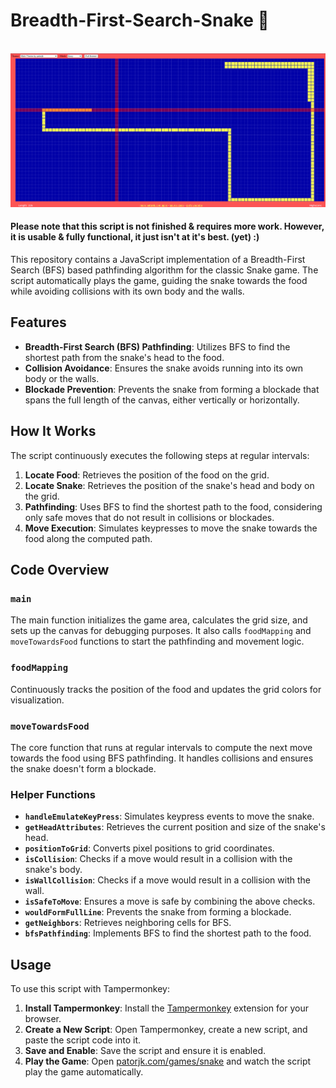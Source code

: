 # Breadth-First-Search-Snake 🐍
<br/><img src="https://github.com/gv3Dev/Breadth-First-Search-Snake/blob/main/snakeAlgo.png?raw=true"/><br/>
#### Please note that this script is not finished & requires more work. However, it is usable & fully functional, it just isn't at it's best. (yet) :) <br/>

This repository contains a JavaScript implementation of a Breadth-First Search (BFS) based pathfinding algorithm for the classic Snake game. The script automatically plays the game, guiding the snake towards the food while avoiding collisions with its own body and the walls.

## Features

- **Breadth-First Search (BFS) Pathfinding**: Utilizes BFS to find the shortest path from the snake's head to the food.
- **Collision Avoidance**: Ensures the snake avoids running into its own body or the walls.
- **Blockade Prevention**: Prevents the snake from forming a blockade that spans the full length of the canvas, either vertically or horizontally.

## How It Works

The script continuously executes the following steps at regular intervals:

1. **Locate Food**: Retrieves the position of the food on the grid.
2. **Locate Snake**: Retrieves the position of the snake's head and body on the grid.
3. **Pathfinding**: Uses BFS to find the shortest path to the food, considering only safe moves that do not result in collisions or blockades.
4. **Move Execution**: Simulates keypresses to move the snake towards the food along the computed path.

## Code Overview

### `main`

The main function initializes the game area, calculates the grid size, and sets up the canvas for debugging purposes. It also calls `foodMapping` and `moveTowardsFood` functions to start the pathfinding and movement logic.

### `foodMapping`

Continuously tracks the position of the food and updates the grid colors for visualization.

### `moveTowardsFood`

The core function that runs at regular intervals to compute the next move towards the food using BFS pathfinding. It handles collisions and ensures the snake doesn't form a blockade.

### Helper Functions

- **`handleEmulateKeyPress`**: Simulates keypress events to move the snake.
- **`getHeadAttributes`**: Retrieves the current position and size of the snake's head.
- **`positionToGrid`**: Converts pixel positions to grid coordinates.
- **`isCollision`**: Checks if a move would result in a collision with the snake's body.
- **`isWallCollision`**: Checks if a move would result in a collision with the wall.
- **`isSafeToMove`**: Ensures a move is safe by combining the above checks.
- **`wouldFormFullLine`**: Prevents the snake from forming a blockade.
- **`getNeighbors`**: Retrieves neighboring cells for BFS.
- **`bfsPathfinding`**: Implements BFS to find the shortest path to the food.

## Usage

To use this script with Tampermonkey:

1. **Install Tampermonkey**: Install the [Tampermonkey](https://www.tampermonkey.net/) extension for your browser.
2. **Create a New Script**: Open Tampermonkey, create a new script, and paste the script code into it.
3. **Save and Enable**: Save the script and ensure it is enabled.
4. **Play the Game**: Open [patorjk.com/games/snake](https://patorjk.com/games/snake/) and watch the script play the game automatically.
